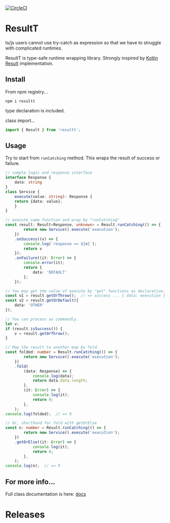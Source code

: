 [![CircleCI](https://circleci.com/gh/simonNozaki/ResultT/tree/main.svg?style=svg)](https://circleci.com/gh/simonNozaki/ResultT/tree/main)

# ResultT
ts/js users cannot use try-catch as expression so that we have to struggle with complicated runtimes.

ResultT is type-safe runtime wrapping library. Strongly inspired by [Kotlin Result](https://kotlinlang.org/api/latest/jvm/stdlib/kotlin/-result/) implementation.


## Install
From npm registry...
```
npm i resultt
```
type declaration is included.

class import...
```typescript
import { Result } from 'resultt';
```

## Usage
Try to start from `runCatching` method. This wraps the result of success or failure.
```typescript
// sample logic and response interface
interface Response {
    data: string
}
class Service {
    execute(value: string): Response {
    return {data: value};
    }
}

// execute some function and wrap by "runCatching"
const result: Result<Response, unknown> = Result.runCatching(() => {
        return new Service().execute('execution');
    })
    .onSuccess((v) => {
        console.log(`response => ${v}`);
        return v
    });
    .onFailure((it: Error) => {
        console.error(it);
        return {
            data: 'DEFAULT'
        };
    });

// You may get the value of execute by "get" functions as declarative.
const v1 = result.getOrThrow();  // => success ... { data: execution }
const v2 = result.getOrDefault({
    data: 'OTHER'
});

// You can process as commandly.
let v;
if (result.isSuccess()) {
    v = result.getOrThrow();
}

// Map the result to another map by fold.
const folded: number = Result.runCatching(() => {
        return new Service().execute('execution');
    })
    .fold(
        (data: Response) => {
            console.log(data);
            return data.data.length;
        },
        (it: Error) => {
            console.log(it);
            return 0;
        },
    );
console.log(folded);  // => 9

// Or, shorthand for fold with getOrElse
const n: number = Result.runCatching(() => {
        return new Service().execute('execution');
    })
    .getOrElse((it: Error) => {
            console.log(it);
            return 0;
        },
    );
console.log(n);  // => 9
```


## For more info...
Full class documentation is here: [docs](https://github.com/simonNozaki/ResultT/blob/main/docs/classes/Result.md)


# Releases

